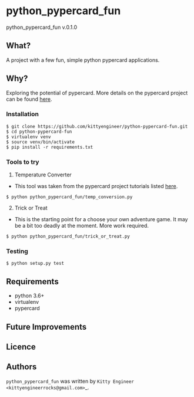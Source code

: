 # python_pypercard_fun
python_pypercard_fun v.0.1.0

## What?
A project with a few fun, simple python pypercard applications.

## Why?
Exploring the potential of pypercard. More details on the pypercard project can
be found [here](https://pypercard.readthedocs.io/en/latest/).

### Installation

```
$ git clone https://github.com/kittyengineer/python-pypercard-fun.git
$ cd python-pypercard-fun
$ virtualenv venv
$ source venv/bin/activate
$ pip install -r requirements.txt
```

### Tools to try

1. Temperature Converter
- This tool was taken from the pypercard project tutorials listed [here](https://pypercard.readthedocs.io/en/latest/tutorial5.html).
```
$ python python_pypercard_fun/temp_conversion.py
```

2. Trick or Treat
- This is the starting point for a choose your own adventure game. It may be a
bit too deadly at the moment. More work required.
```
$ python python_pypercard_fun/trick_or_treat.py
```

### Testing
```
$ python setup.py test
```

## Requirements
- python 3.6+
- virtualenv
- pypercard

## Future Improvements

## Licence

## Authors
`python_pypercard_fun` was written by `Kitty Engineer <kittyengineerrocks@gmail.com>`_.

